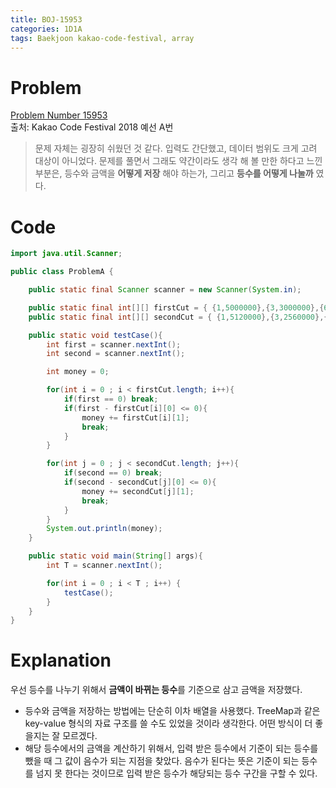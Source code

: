 ```yaml
---
title: BOJ-15953
categories: 1D1A
tags: Baekjoon kakao-code-festival, array
---
```


# Problem
[Problem Number 15953](https://www.acmicpc.net/problem/15953)  
출처: Kakao Code Festival 2018 예선 A번

> 문제 자체는 굉장히 쉬웠던 것 같다. 입력도 간단했고, 데이터 범위도 크게 고려 대상이 아니었다. 문제를 풀면서 그래도 약간이라도 생각 해 볼 만한 하다고 느낀 부분은, 등수와 금액을 **어떻게 저장** 해야 하는가, 그리고 **등수를 어떻게 나눌까** 였다.  


# Code
~~~java
import java.util.Scanner;

public class ProblemA {

    public static final Scanner scanner = new Scanner(System.in);

    public static final int[][] firstCut = { {1,5000000},{3,3000000},{6,2000000},{10,500000},{15,300000},{21,100000}};
    public static final int[][] secondCut = { {1,5120000},{3,2560000},{7,1280000},{15,640000},{31,320000}};

    public static void testCase(){
        int first = scanner.nextInt();
        int second = scanner.nextInt();

        int money = 0;

        for(int i = 0 ; i < firstCut.length; i++){
            if(first == 0) break;
            if(first - firstCut[i][0] <= 0){
                money += firstCut[i][1];
                break;
            }
        }

        for(int j = 0 ; j < secondCut.length; j++){
            if(second == 0) break;
            if(second - secondCut[j][0] <= 0){
                money += secondCut[j][1];
                break;
            }
        }
        System.out.println(money);
    }

    public static void main(String[] args){
        int T = scanner.nextInt();

        for(int i = 0 ; i < T ; i++) {
            testCase();
        }
    }
}
~~~


# Explanation  
우선 등수를 나누기 위해서 **금액이 바뀌는 등수**를 기준으로 삼고 금액을 저장했다.

* 등수와 금액을 저장하는 방법에는 단순히 이차 배열을 사용했다. TreeMap과 같은 key-value 형식의 자료 구조를 쓸 수도 있었을 것이라 생각한다. 어떤 방식이 더 좋을지는 잘 모르겠다.
* 해당 등수에서의 금액을 계산하기 위해서, 입력 받은 등수에서 기준이 되는 등수를 뺐을 때 그 값이 음수가 되는 지점을 찾았다. 음수가 된다는 뜻은 기준이 되는 등수를 넘지 못 한다는 것이므로 입력 받은 등수가 해당되는 등수 구간을 구할 수 있다.  
